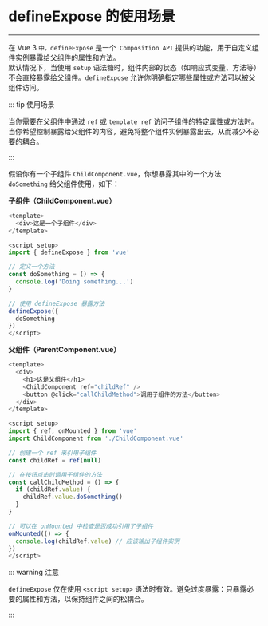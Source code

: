 # defineExpose 的使用场景

---

在 Vue 3 `中，defineExpose` 是一个` Composition API` 提供的功能，用于自定义组件实例暴露给父组件的属性和方法。  
默认情况下，当使用 `setup` 语法糖时，组件内部的状态（如响应式变量、方法等）不会直接暴露给父组件。`defineExpose` 允许你明确指定哪些属性或方法可以被父组件访问。

::: tip 使用场景

当你需要在父组件中通过 `ref` 或 `template ref` 访问子组件的特定属性或方法时。当你希望控制暴露给父组件的内容，避免将整个组件实例暴露出去，从而减少不必要的耦合。

:::

假设你有一个子组件 `ChildComponent.vue`，你想暴露其中的一个方法 `doSomething` 给父组件使用，如下：

**子组件（ChildComponent.vue）**

```js
<template>
  <div>这是一个子组件</div>
</template>

<script setup>
import { defineExpose } from 'vue'

// 定义一个方法
const doSomething = () => {
  console.log('Doing something...')
}

// 使用 defineExpose 暴露方法
defineExpose({
  doSomething
})
</script>

```

**父组件（ParentComponent.vue）**

```js
<template>
  <div>
    <h1>这是父组件</h1>
    <ChildComponent ref="childRef" />
    <button @click="callChildMethod">调用子组件的方法</button>
  </div>
</template>

<script setup>
import { ref, onMounted } from 'vue'
import ChildComponent from './ChildComponent.vue'

// 创建一个 ref 来引用子组件
const childRef = ref(null)

// 在按钮点击时调用子组件的方法
const callChildMethod = () => {
  if (childRef.value) {
    childRef.value.doSomething()
  }
}

// 可以在 onMounted 中检查是否成功引用了子组件
onMounted(() => {
  console.log(childRef.value) // 应该输出子组件实例
})
</script>

```

::: warning 注意 

`defineExpose` 仅在使用 `<script setup>` 语法时有效。避免过度暴露：只暴露必要的属性和方法，以保持组件之间的松耦合。 

:::

